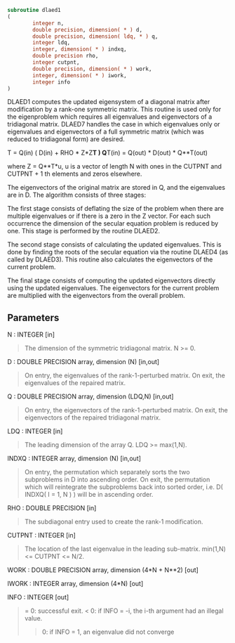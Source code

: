 ```fortran
subroutine dlaed1
(
        integer n,
        double precision, dimension( * ) d,
        double precision, dimension( ldq, * ) q,
        integer ldq,
        integer, dimension( * ) indxq,
        double precision rho,
        integer cutpnt,
        double precision, dimension( * ) work,
        integer, dimension( * ) iwork,
        integer info
)
```

DLAED1 computes the updated eigensystem of a diagonal
matrix after modification by a rank-one symmetric matrix.  This
routine is used only for the eigenproblem which requires all
eigenvalues and eigenvectors of a tridiagonal matrix.  DLAED7 handles
the case in which eigenvalues only or eigenvalues and eigenvectors
of a full symmetric matrix (which was reduced to tridiagonal form)
are desired.

T = Q(in) ( D(in) + RHO * Z*Z**T ) Q**T(in) = Q(out) * D(out) * Q**T(out)

where Z = Q**T*u, u is a vector of length N with ones in the
CUTPNT and CUTPNT + 1 th elements and zeros elsewhere.

The eigenvectors of the original matrix are stored in Q, and the
eigenvalues are in D.  The algorithm consists of three stages:

The first stage consists of deflating the size of the problem
when there are multiple eigenvalues or if there is a zero in
the Z vector.  For each such occurrence the dimension of the
secular equation problem is reduced by one.  This stage is
performed by the routine DLAED2.

The second stage consists of calculating the updated
eigenvalues. This is done by finding the roots of the secular
equation via the routine DLAED4 (as called by DLAED3).
This routine also calculates the eigenvectors of the current
problem.

The final stage consists of computing the updated eigenvectors
directly using the updated eigenvalues.  The eigenvectors for
the current problem are multiplied with the eigenvectors from
the overall problem.

## Parameters
N : INTEGER [in]
> The dimension of the symmetric tridiagonal matrix.  N >= 0.

D : DOUBLE PRECISION array, dimension (N) [in,out]
> On entry, the eigenvalues of the rank-1-perturbed matrix.
> On exit, the eigenvalues of the repaired matrix.

Q : DOUBLE PRECISION array, dimension (LDQ,N) [in,out]
> On entry, the eigenvectors of the rank-1-perturbed matrix.
> On exit, the eigenvectors of the repaired tridiagonal matrix.

LDQ : INTEGER [in]
> The leading dimension of the array Q.  LDQ >= max(1,N).

INDXQ : INTEGER array, dimension (N) [in,out]
> On entry, the permutation which separately sorts the two
> subproblems in D into ascending order.
> On exit, the permutation which will reintegrate the
> subproblems back into sorted order,
> i.e. D( INDXQ( I = 1, N ) ) will be in ascending order.

RHO : DOUBLE PRECISION [in]
> The subdiagonal entry used to create the rank-1 modification.

CUTPNT : INTEGER [in]
> The location of the last eigenvalue in the leading sub-matrix.
> min(1,N) <= CUTPNT <= N/2.

WORK : DOUBLE PRECISION array, dimension (4*N + N**2) [out]

IWORK : INTEGER array, dimension (4*N) [out]

INFO : INTEGER [out]
> = 0:  successful exit.
> < 0:  if INFO = -i, the i-th argument had an illegal value.
> > 0:  if INFO = 1, an eigenvalue did not converge
